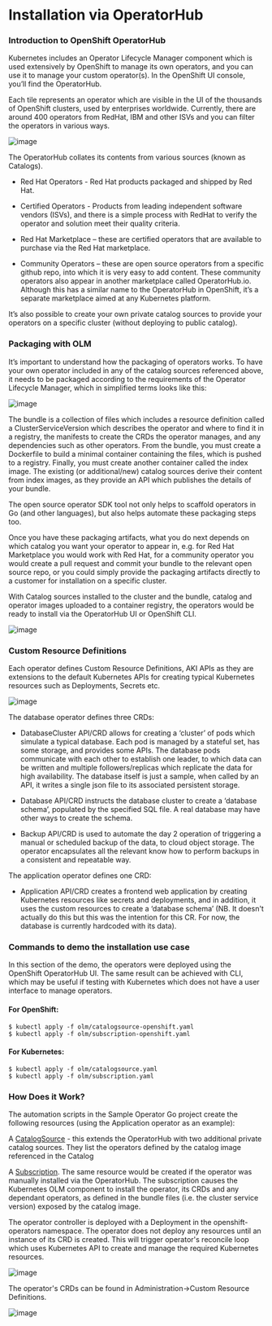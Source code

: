 # Installation via OperatorHub

### Introduction to OpenShift OperatorHub

Kubernetes includes an Operator Lifecycle Manager component which is used extensively by OpenShift to manage its own operators, and you can use it to manage your custom operator(s).  In the OpenShift UI console, you’ll find the OperatorHub.

Each tile represents an operator which are visible in the UI of the thousands of OpenShift clusters, used by enterprises worldwide.  Currently, there are around 400 operators from RedHat, IBM and other ISVs and you can filter the operators in various ways.  

![image](./images/demo1.png) 

The OperatorHub collates its contents from various sources (known as Catalogs).

* Red Hat Operators - Red Hat products packaged and shipped by Red Hat.

* Certified Operators - Products from leading independent software vendors (ISVs), and there is a simple process with RedHat to verify the operator and solution meet their quality criteria.  

* Red Hat Marketplace – these are certified operators that are available to purchase via the Red Hat marketplace.

* Community Operators – these are open source operators from a specific github repo, into which it is very easy to add content.  These community operators also appear in another marketplace called OperatorHub.io.  Although this has a similar name to the OperatorHub in OpenShift, it’s a separate marketplace aimed at any Kubernetes platform.

It’s also possible to create your own private catalog sources to provide your operators on a specific cluster (without deploying to public catalog).

### Packaging with OLM

It’s important to understand how the packaging of operators works.  To have your own operator included in any of the catalog sources referenced above, it needs to be packaged according to the requirements of the Operator Lifecycle Manager, which in simplified terms looks like this:

![image](./images/demo6.png) 

The bundle is a collection of files which includes a resource definition called a ClusterServiceVersion which describes the operator and where to find it in a registry, the manifests to create the CRDs the operator manages, and any dependencies such as other operators.  From the bundle, you must create a Dockerfile to build a minimal container containing the files, which is pushed to a registry.  Finally, you must create another container called the index image.  The existing (or additional/new) catalog sources derive their content from index images, as they provide an API which publishes the details of your bundle.

The open source operator SDK tool not only helps to scaffold operators in Go (and other languages), but also helps automate these packaging steps too.

Once you have these packaging artifacts, what you do next depends on which catalog you want your operator to appear in, e.g. for Red Hat Marketplace you would work with Red Hat, for a community operator you would create a pull request and commit your bundle to the relevant open source repo, or you could simply provide the packaging artifacts directly to a customer for installation on a specific cluster.

With Catalog sources installed to the cluster and the bundle, catalog and operator images uploaded to a container registry, the operators would be ready to install via the OperatorHub UI or OpenShift CLI.

![image](./images/demo7.png) 

### Custom Resource Definitions

Each operator defines Custom Resource Definitions, AKI APIs as they are extensions to the default Kubernetes APIs for creating typical Kubernetes resources such as Deployments, Secrets etc.

![image](./images/demo10.png) 

The database operator defines three CRDs:

* DatabaseCluster API/CRD allows for creating a ‘cluster’ of pods which simulate a typical database. Each pod is managed by a stateful set, has some storage, and provides some APIs. The database pods communicate with each other to establish one leader, to which data can be written and multiple followers/replicas which replicate the data for high availability. The database itself is just a sample, when called by an API, it writes a single json file to its associated persistent storage.

* Database API/CRD instructs the database cluster to create a ‘database schema’, populated by the specified SQL file. A real database may have other ways to create the schema.

* Backup API/CRD is used to automate the day 2 operation of triggering a manual or scheduled backup of the data, to cloud object storage. The operator encapsulates all the relevant know how to perform backups in a consistent and repeatable way.

The application operator defines one CRD:

* Application API/CRD creates a frontend web application by creating Kubernetes resources like secrets and deployments, and in addition, it uses the custom resources to create a ‘database schema’ (NB. It doesn't actually do this but this was the intention for this CR. For now, the database is currently hardcoded with its data).


### Commands to demo the installation use case

In this section of the demo, the operators were deployed using the OpenShift OperatorHub UI.  The same result can be achieved with CLI, which may be useful if testing with Kubernetes which does not have a user interface to manage operators.

#### For OpenShift:
```
$ kubectl apply -f olm/catalogsource-openshift.yaml
$ kubectl apply -f olm/subscription-openshift.yaml 
```

#### For Kubernetes:
```
$ kubectl apply -f olm/catalogsource.yaml
$ kubectl apply -f olm/subscription.yaml 
```

### How Does it Work?

The automation scripts in the Sample Operator Go project create the following resources (using the Application operator as an example):

A [CatalogSource](https://github.com/IBM/operator-sample-go/blob/3d2772725954c140ff83316522753e4bac017605/scripts/application-operator-templates/openshift-application-catalogsource-TEMPLATE.yaml) - this extends the OperatorHub with two additional private catalog sources.  They list the operators defined by the catalog image referenced in the Catalog

A [Subscription](https://github.com/IBM/operator-sample-go/blob/3d2772725954c140ff83316522753e4bac017605/scripts/application-operator-templates/openshift-application-subscription-TEMPLATE.yaml).  The same resource would be created if the operator was manually installed via the OperatorHub.  The subscription causes the Kubernetes OLM component to install the operator, its CRDs and any dependant operators, as defined in the bundle files (i.e. the cluster service version) exposed by the catalog image.

The operator controller is deployed with a Deployment in the openshift-operators namespace.  The operator does not deploy any resources until an instance of its CRD is created.  This will trigger operator's reconcile loop which uses Kubernetes API to create and manage the required Kubernetes resources.

![image](./images/demo29.png) 

The operator's CRDs can be found in Administration->Custom Resource Definitions.

![image](./images/demo30.png) 